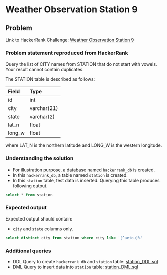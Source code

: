 # Weather Observation Station 9

## Problem
Link to HackerRank Challenge: [Weather Observation Station 9](https://www.hackerrank.com/challenges/weather-observation-station-9/problem)

### Problem statement reproduced from HackerRank
Query the list of CITY names from STATION that do not start with vowels. Your result cannot contain duplicates.

The STATION table is described as follows:

| Field | Type |
| :----------- | :----------- |
| id | int |
| city | varchar(21) |
| state | varchar(2) |
| lat_n | float |
| long_w | float |

where LAT_N is the northern latitude and LONG_W is the western longitude.

### Understanding the solution

- For illustration purpose, a database named `hackerrank_db` is created.
- In this `hackerrank_db`, a table named `station` is created.
- In this `station` table, test data is inserted. Querying this table produces following output.

```sql 
select * from station
```

### Expected output
Expected output should contain:
- `city` and `state` columns only.

```sql 
select distinct city from station where city like '[^aeiou]%'
```

### Additional queries

- DDL Query to create `hackerrank_db` and `station` table: [station_DDL.sql](../weather-observation-station-1/station_DDL.sql)
- DML Query to insert data into `station` table: [station_DML.sql](../weather-observation-station-1/station_DML.sql)


